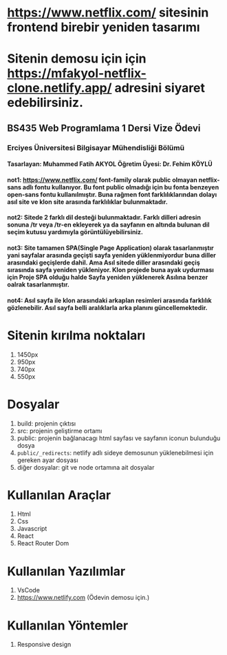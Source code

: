 # https://www.netflix.com/ sitesinin frontend birebir yeniden tasarımı
# Sitenin demosu için için https://mfakyol-netflix-clone.netlify.app/ adresini siyaret edebilirsiniz.
## BS435 Web Programlama 1 Dersi Vize Ödevi
### Erciyes Üniversitesi Bilgisayar Mühendisliği Bölümü
#### Tasarlayan: Muhammed Fatih AKYOL Öğretim Üyesi: Dr. Fehim KÖYLÜ
#### not1: https://www.netflix.com/ font-family olarak public olmayan netflix-sans adlı fontu kullanıyor. Bu font public olmadığı için bu fonta benzeyen open-sans fontu kullanılmıştır. Buna rağmen font farklılıklarından dolayı asıl site ve klon site arasında farklılıklar bulunmaktadır.

#### not2: Sitede 2 farklı dil desteği bulunmaktadır. Farklı dilleri adresin sonuna /tr veya /tr-en ekleyerek ya da sayfanın en altında bulunan dil seçim kutusu yardımıyla görüntülüyebilirsiniz. 

#### not3: Site tamamen SPA(Single Page Application) olarak tasarlanmıştır yani sayfalar arasında geçişti sayfa yeniden yüklenmiyordur buna diller arasındaki geçişlerde dahil. Ama Asıl sitede diller arasındaki geçiş sırasında sayfa yeniden yükleniyor. Klon projede buna ayak uydurması için Proje SPA olduğu halde Sayfa yeniden yüklenerek Asılına benzer oalrak tasarlanmıştır.

#### not4: Asıl sayfa ile klon arasındaki arkaplan resimleri arasında farklılık gözlenebilir. Asıl sayfa belli aralıklarla arka planını güncellemektedir.


# Sitenin kırılma noktaları
1. 1450px  
2. 950px  
3. 740px  
4. 550px  

# Dosyalar
1. build: projenin çıktısı
2. src: projenin geliştirme ortamı
3. public: projenin bağlanacagı html sayfası ve sayfanın iconun bulunduğu dosya
4. `public/_redirects`: netlify adlı sideye demosunun yüklenebilmesi için gereken ayar dosyası
5. diğer dosyalar: git ve node ortamına ait dosyalar 

# Kullanılan Araçlar
1. Html
2. Css
3. Javascript
4. React
4. React Router Dom


# Kullanılan Yazılımlar
1. VsCode
2. https://www.netlify.com (Ödevin demosu için.)

# Kullanılan Yöntemler
1. Responsive design


